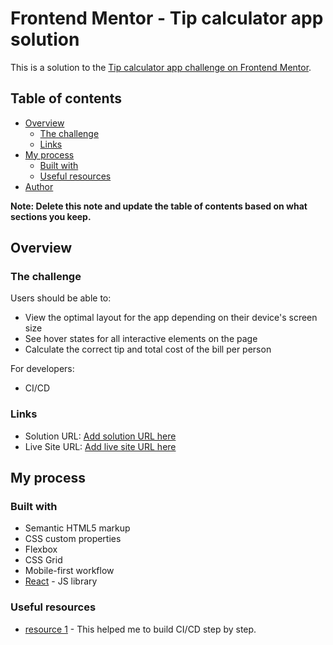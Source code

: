# Frontend Mentor - Tip calculator app solution

This is a solution to the [Tip calculator app challenge on Frontend Mentor](https://www.frontendmentor.io/challenges/tip-calculator-app-ugJNGbJUX).

## Table of contents

- [Overview](#overview)
  - [The challenge](#the-challenge)
  - [Links](#links)
- [My process](#my-process)
  - [Built with](#built-with)
  - [Useful resources](#useful-resources)
- [Author](#author)

**Note: Delete this note and update the table of contents based on what sections you keep.**

## Overview

### The challenge

Users should be able to:

- View the optimal layout for the app depending on their device's screen size
- See hover states for all interactive elements on the page
- Calculate the correct tip and total cost of the bill per person

For developers:

- CI/CD 

### Links

- Solution URL: [Add solution URL here](https://github.com/penny70463/react-tip-calculator)
- Live Site URL: [Add live site URL here](https://penny70463.github.io/react-tip-calculator/)

## My process

### Built with

- Semantic HTML5 markup
- CSS custom properties
- Flexbox
- CSS Grid
- Mobile-first workflow
- [React](https://reactjs.org/) - JS library

### Useful resources

- [resource 1](https://devangtomar.medium.com/using-github-pages-and-github-actions-to-deploy-a-react-app-9f679b5e256b) - This helped me to build CI/CD step by step.
